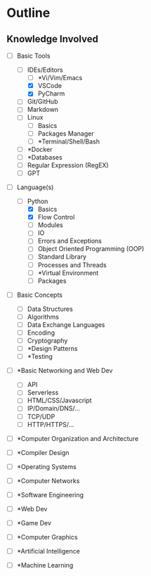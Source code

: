 # Outline
## Knowledge Involved

- [ ] Basic Tools
	- [ ] IDEs/Editors
		- [ ] *Vi/Vim/Emacs
		- [x] VSCode
		- [x] PyCharm
	- [ ] Git/GitHub
	- [ ] Markdown
	- [ ] Linux
		- [ ] Basics
		- [ ] Packages Manager
		- [ ] *Terminal/Shell/Bash
	- [ ] *Docker
	- [ ] *Databases
	- [ ] Regular Expression (RegEX)
	- [ ] GPT
- [ ] Language(s)
	- [ ] Python
		- [x] Basics
		- [x] Flow Control
		- [ ] Modules
		- [ ] IO
		- [ ] Errors and Exceptions
		- [ ] Object Oriented Programming (OOP)
		- [ ] Standard Library
		- [ ] Processes and Threads
		- [ ] *Virtual Environment
		- [ ] Packages
- [ ] Basic Concepts
	- [ ] Data Structures
	- [ ] Algorithms
	- [ ] Data Exchange Languages
	- [ ] Encoding
	- [ ] Cryptography
	- [ ] *Design Patterns
	- [ ] *Testing
- [ ] *Basic Networking and Web Dev
	- [ ] API
	- [ ] Serverless
	- [ ] HTML/CSS/Javascript
	- [ ] IP/Domain/DNS/...
	- [ ] TCP/UDP
	- [ ] HTTP/HTTPS/...

- [ ] *Computer Organization and Architecture
- [ ] *Compiler Design
- [ ] *Operating Systems
- [ ] *Computer Networks

- [ ] *Software Engineering
- [ ] *Web Dev
- [ ] *Game Dev
- [ ] *Computer Graphics
- [ ] *Artificial Intelligence
- [ ] *Machine Learning